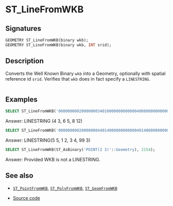 # ST_LineFromWKB

## Signatures

```sql
GEOMETRY ST_LineFromWKB(binary wkb);
GEOMETRY ST_LineFromWKB(binary wkb, INT srid);
```

## Description

Converts the Well Known Binary `wkb` into a Geometry, optionally with spatial reference id `srid`. 
Verifies that `wkb` does in fact specify a `LINESTRING`.

```{include} sfs-1-2-1.md
```

## Examples

```sql
SELECT ST_LineFromWKB('000000000200000003401000000000000040080000000000004018000000000000401400000000000040200000000000004028000000000000');
```
Answer: LINESTRING (4 3, 6 5, 8 12)

```sql
SELECT ST_LineFromWKB('000000000200000004401400000000000040140000000000003ff00000000000004000000000000000400800000000000040100000000000004058c000000000004008000000000000', 4326);
```
Answer: LINESTRING(5 5, 1 2, 3 4, 99 3)

```sql
SELECT ST_LineFromWKB(ST_AsBinary('POINT(2 3)'::Geometry), 2154);
```
Answer: Provided WKB is not a LINESTRING.

## See also

* [`ST_PointFromWKB`](../ST_PointFromWKB), [`ST_PolyFromWKB`](../ST_PolyFromWKB), [`ST_GeomFromWKB`](../ST_GeomFromWKB)

* <a href="https://github.com/orbisgis/h2gis/blob/master/h2gis-functions/src/main/java/org/h2gis/functions/spatial/convert/ST_LineFromWKB.java" target="_blank">Source code</a>
